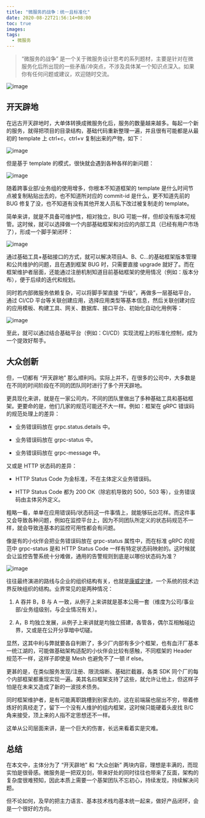 ```yaml
---
title: "微服务的战争：统一且标准化"
date: 2020-08-22T21:56:14+08:00
toc: true
images:
tags: 
  - 微服务
---
```


> “微服务的战争” 是一个关于微服务设计思考的系列题材，主要是针对在微服务化后所出现的一些矛盾/冲突点，不涉及具体某一个知识点深入。如果你有任何问题或建议，欢迎随时交流。

![image](https://image.eddycjy.com/b70c37b40768191e5a6812096703a63f.jpg)

## 开天辟地

在远古开天辟地时，大单体转换成微服务化后，服务的数量越来越多。每起一个新的服务，就得把项目的目录结构，基础代码重新整理一遍，并且很有可能都是从最初的 template 上 ctrl+c，ctrl+v 复制出来的产物，如下：

![image](https://image.eddycjy.com/7b4642c2bb7af1e5656be047bc269fb6.jpg)

但是基于 template 的模式，很快就会遇到各种各样的新问题：

![image](https://image.eddycjy.com/3c91559190480a348aeacd609199c2bb.jpg)

随着跨事业部/业务组的使用增多，你根本不知道框架的 template 是什么时间节点被复制粘贴出去的，也不知道所对应的 commit-id 是什么，更不知道先前的 BUG 修复了没，也不知道有没有其他开发人员私下改过被复制走的 template。

简单来讲，就是不具备可维护性，相对独立，BUG 可能一样，但却没有版本可规管。这时候，就可以选择做一个内部基础框架和对应的内部工具（已经有用户市场了），形成一个脚手架闭环：

![image](https://image.eddycjy.com/3787e41616779a91a3a052467b3acdee.jpg)

通过基础工具+基础接口的方式，就可以解决项目A、B、C...的基础框架版本管理和公共维护的问题，且在遇到框架 BUG 时，只需要直接 upgrade 就好了。而在框架维护者层面，还能通过注册机制知道目前基础框架的使用情况（例如：版本分布），便于后续的迭代和规划。

同时若内部微服务依赖复杂，可以将脚手架直接 “升级”，再做多一层基础平台，通过 CI/CD 平台等关联创建应用，选择应用类型等基本信息，然后关联创建对应的应用模板、构建工具、网关、数据库、接口平台、初始化自动化用例等：

![image](https://image.eddycjy.com/0997fb71080b8f35fe0ccd68acaebc94.jpg)

至此，就可以通过结合基础平台（例如：CI/CD）实现流程上的标准化控制，成为一个提效好帮手。

## 大众创新

但，一切都有 “开天辟地” 那么顺利吗。实际上并不，在很多的公司中，大多数是在不同的时间阶段在不同的团队同时进行了多个开天辟地。

更具现化来讲，就是在一家公司内，不同的团队里做出了多种基础工具和基础框架。更要命的是，他们几家的规范可能还不大一样。例如：框架在 gRPC 错误码的规范处理上的差异：

- 业务错误码放在 grpc.status.details 中。

- 业务错误码放在 grpc-status 中。

- 业务错误码放在 grpc-message 中。

又或是 HTTP 状态码的差异：

- HTTP Status Code 为金标准，不在主体定义业务错误码。

- HTTP Status Code 都为 200 OK（除宕机导致的 500，503 等），业务错误码由主体另外定义。

粗略一看，单单在应用错误码/状态码这一件事情上，就能够玩出花样。而这件事又会导致各种问题，例如在监控平台上，因为不同团队所定义的状态码规范不一样，就会导致连基本的监控可用性都会有问题。

像是有的小伙伴会把业务错误码放在 grpc-status 属性中，而在标准 gRPC 的规范中 grpc-status 是和 HTTP Status Code 一样有特定状态码映射的。这时候就会让监控告警系统十分难做，通用的告警规则到底是以哪份状态码为准？

![image](https://image.eddycjy.com/34c3c8c97f1f6164d94fb7ce7ada8262.jpg)

往往最终演进的路线与企业的组织结构有关，也就是[康威定律](https://zh.wikipedia.org/wiki/%E5%BA%B7%E5%A8%81%E5%AE%9A%E5%BE%8B)，一个系统的技术边界反映组织的结构。业界常见的是两种情况：

1. A 吞并 B，B 与 A 一致，从例子上来讲就是基本公用一套（维度为公司/事业部/业务组级别，与企业情况有关）。

2. A，B 均独立发展，从例子上来讲就是均独立搭建，各管各，偶尔互相触碰边界，又或是在公开分享暗中切磋。

显然，这其中利与弊就要各自判断了，多少厂内部有多少个框架，也有血汗厂基本一统江湖的，可能做基础架构适配的小伙伴会比较有感触，不同框架的 Header 规范不一样，这样子即使是 Mesh 也避免不了一顿 if else。

更甚的是，在类似服务发现/注册、限流熔断、基础拦截器，各类 SDK 同个厂的每个内部框架都重现实现一遍。美其名曰框架支持了这些，就允许让他上，但这样子怕是在未来又造成了新的一波技术债务。

同时框架维护者，是有可能离职跳槽到别家去的，这在前端届也层出不穷，带着修炼好的真经走了，留下一个没有人维护的组内框架，这时候只能硬着头皮找 B/C 角来接受，顶上来的人指不定思想还不一样。

这单从公司层面来讲，是一个巨大的伤害，长远来看着实是灾难。

## 总结

在本文中，主体分为了 “开天辟地” 和 “大众创新” 两块内容，理想是丰满的，而现实怕是很骨感。微服务是一把双刃剑，带来好处的同时往往也带来了反面，架构的复杂度很难预知，因此本质上需要一个基架团队不忘初心，持续发现，持续解决问题。

但不论如何，及早的把主力语言、基本技术栈均基本统一起来，做好产品闭环，会是一个很好的方向。
